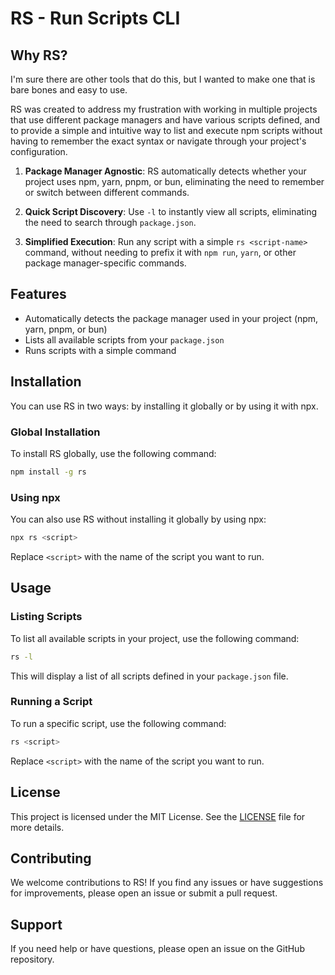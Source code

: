 # RS - Run Scripts CLI

## Why RS?

I'm sure there are other tools that do this, but I wanted to make one that is bare bones and easy to use.

RS was created to address my frustration with working in multiple projects that use different package managers and have various scripts defined, and to provide a simple and intuitive way to list and execute npm scripts without having to remember the exact syntax or navigate through your project's configuration.

1. **Package Manager Agnostic**: RS automatically detects whether your project uses npm, yarn, pnpm, or bun, eliminating the need to remember or switch between different commands.

2. **Quick Script Discovery**: Use `-l` to instantly view all scripts, eliminating the need to search through `package.json`.

3. **Simplified Execution**: Run any script with a simple `rs <script-name>` command, without needing to prefix it with `npm run`, `yarn`, or other package manager-specific commands.

## Features

- Automatically detects the package manager used in your project (npm, yarn, pnpm, or bun)
- Lists all available scripts from your `package.json`
- Runs scripts with a simple command

## Installation

You can use RS in two ways: by installing it globally or by using it with npx.

### Global Installation

To install RS globally, use the following command:

```bash
npm install -g rs
```

### Using npx

You can also use RS without installing it globally by using npx:

```bash
npx rs <script>
```

Replace `<script>` with the name of the script you want to run.

## Usage

### Listing Scripts


To list all available scripts in your project, use the following command:

```bash
rs -l
```

This will display a list of all scripts defined in your `package.json` file.

### Running a Script

To run a specific script, use the following command:

```bash
rs <script>
```

Replace `<script>` with the name of the script you want to run.

## License

This project is licensed under the MIT License. See the [LICENSE](LICENSE) file for more details.

## Contributing

We welcome contributions to RS! If you find any issues or have suggestions for improvements, please open an issue or submit a pull request.

## Support

If you need help or have questions, please open an issue on the GitHub repository.
